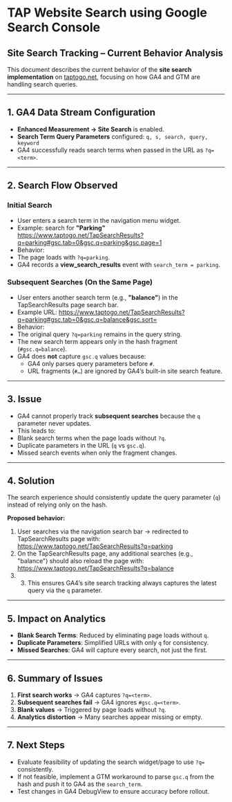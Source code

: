 # TAP Website Search using Google Search Console

## Site Search Tracking – Current Behavior Analysis

This document describes the current behavior of the **site search implementation** on [taptogo.net](https://www.taptogo.net), focusing on how GA4 and GTM are handling search queries.

---

## 1. GA4 Data Stream Configuration
- **Enhanced Measurement → Site Search** is enabled.
- **Search Term Query Parameters** configured: `q, s, search, query, keyword`
- GA4 successfully reads search terms when passed in the URL as `?q=<term>`.

---

## 2. Search Flow Observed

### Initial Search
- User enters a search term in the navigation menu widget.
- Example: search for **"Parking"** https://www.taptogo.net/TapSearchResults?q=parking#gsc.tab=0&gsc.q=parking&gsc.page=1
- Behavior:
- The page loads with `?q=parking`.
- GA4 records a **view_search_results** event with `search_term = parking`.

### Subsequent Searches (On the Same Page)
- User enters another search term (e.g., **"balance"**) in the TapSearchResults page search bar.
- Example URL: https://www.taptogo.net/TapSearchResults?q=parking#gsc.tab=0&gsc.q=balance&gsc.sort=
- Behavior:
- The original query `?q=parking` remains in the query string.
- The new search term appears only in the hash fragment (`#gsc.q=balance`).
- GA4 does **not** capture `gsc.q` values because:
  - GA4 only parses query parameters before `#`.
  - URL fragments (`#…`) are ignored by GA4’s built-in site search feature.

---

## 3. Issue
- GA4 cannot properly track **subsequent searches** because the `q` parameter never updates.
- This leads to:
- Blank search terms when the page loads without `?q`.
- Duplicate parameters in the URL (`q` vs `gsc.q`).
- Missed search events when only the fragment changes.

---

## 4. Solution
The search experience should consistently update the query parameter (`q`) instead of relying only on the hash.

**Proposed behavior:**
1. User searches via the navigation search bar → redirected to TapSearchResults page with: https://www.taptogo.net/TapSearchResults?q=parking
2. On the TapSearchResults page, any additional searches (e.g., "balance") should also reload the page with: https://www.taptogo.net/TapSearchResults?q=balance
3. 3. This ensures GA4’s site search tracking always captures the latest query via the `q` parameter.

---

## 5. Impact on Analytics
- **Blank Search Terms**: Reduced by eliminating page loads without `q`.
- **Duplicate Parameters**: Simplified URLs with only `q` for consistency.
- **Missed Searches**: GA4 will capture every search, not just the first.

---

## 6. Summary of Issues
1. **First search works** → GA4 captures `?q=<term>`.
2. **Subsequent searches fail** → GA4 ignores `#gsc.q=<term>`.
3. **Blank values** → Triggered by page loads without `?q`.
4. **Analytics distortion** → Many searches appear missing or empty.

---

## 7. Next Steps
- Evaluate feasibility of updating the search widget/page to use `?q=` consistently.
- If not feasible, implement a GTM workaround to parse `gsc.q` from the hash and push it to GA4 as the `search_term`.
- Test changes in GA4 DebugView to ensure accuracy before rollout.



